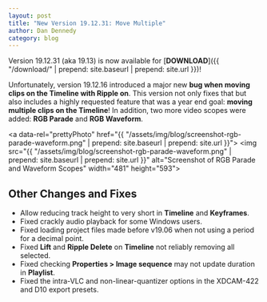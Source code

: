 ```yaml
---
layout: post
title: "New Version 19.12.31: Move Multiple"
author: Dan Dennedy
category: blog
---
```


Version 19.12.31 (aka 19.13) is now available for [**DOWNLOAD**]({{ "/download/" | prepend: site.baseurl | prepend: site.url }})!

Unfortunately, version 19.12.16 introduced a major new **bug when moving clips
on the Timeline with Ripple on**. This version not only fixes that but also
includes a highly requested feature that was a year end goal: **moving
multiple clips on the Timeline**! In addition, two more video scopes were
added: **RGB Parade** and **RGB Waveform**. 

<a data-rel="prettyPhoto" href="{{ "/assets/img/blog/screenshot-rgb-parade-waveform.png" | prepend: site.baseurl | prepend: site.url }}">
<img src="{{ "/assets/img/blog/screenshot-rgb-parade-waveform.png" | prepend: site.baseurl | prepend: site.url }}"
alt="Screenshot of RGB Parade and Waveform Scopes" width="481" height="593"></a>

## Other Changes and Fixes

- Allow reducing track height to very short in **Timeline** and **Keyframes**.
- Fixed crackly audio playback for some Windows users.
- Fixed loading project files made before v19.06 when not using a period for a
  decimal point.
- Fixed **Lift** and **Ripple Delete** on **Timeline** not reliably removing all
  selected.
- Fixed checking **Properties > Image sequence** may not update duration in
  **Playlist**.
- Fixed the intra-VLC and non-linear-quantizer options in the XDCAM-422 and D10
  export presets.
